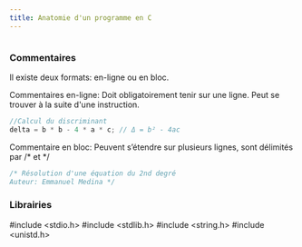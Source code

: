 ```yaml
---
title: Anatomie d'un programme en C
---
```



```C
```

### Commentaires

Il existe deux formats: en-ligne ou en bloc.
 
 Commentaires en-ligne: Doit obligatoirement tenir sur une ligne. Peut se trouver à la suite d'une instruction.

```C
//Calcul du discriminant
delta = b * b - 4 * a * c; // Δ = b² - 4ac
```

Commentaire en bloc: Peuvent s’étendre sur plusieurs lignes, sont délimités par /* et */

```C
/* Résolution d'une équation du 2nd degré
Auteur: Emmanuel Medina */
```

### Librairies

#include <stdio.h>
#include <stdlib.h>
#include <string.h>
#include <unistd.h>

